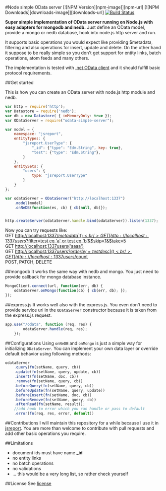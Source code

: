 #Node simple OData server
[![NPM Version][npm-image]][npm-url]
[![NPM Downloads][downloads-image]][downloads-url]
[![Build Status](https://travis-ci.org/pofider/node-simple-odata-server.png?branch=master)](https://travis-ci.org/pofider/node-simple-odata-server)    

**Super simple implementation of OData server running on Node.js with easy adapters for mongodb and nedb.** Just define an OData model, provide a mongo or nedb database, hook into node.js http server and run. 

It supports basic operations you would expect like providing $metadata, filtering and also operations for insert, update and delete. On the other hand it suppose to be really simple so you don't get support for entity links, batch operations, atom feeds and many others. 

The implementation is tested with [.net OData client](https://github.com/object/Simple.OData.Client) and it should fulfill basic protocol requirements.

##Get started

This is how you can create an OData server with node.js http module and nedb.
```js
var http = require('http');
var Datastore = require('nedb');
var db = new Datastore( { inMemoryOnly: true });
var ODataServer = require("odata-simple-server");

var model = {
    namespace: "jsreport",
    entityTypes: {
        "jsreport.UserType": {
            "_id": {"type": "Edm.String", key: true},
            "test": {"type": "Edm.String"},            
        }
    },   
    entitySets: {
        "users": {
            type: "jsreport.UserType"
        }
    }
};

var odataServer = ODataServer("http://localhost:1337")
    .model(model)
    .onNeDB(function(es, cb) { cb(null, db)});


http.createServer(odataServer.handle.bind(odataServer)).listen(1337);
```

Now you can try requests like:<br/>
GET [http://localhost:1337/$metadata]()<br/>
GET [http://localhost:1337users?$filter=test eq 'a' or test eq 'b'&$skip=1&$take=5]()<br/>
GET [http://localhost:1337users('aaaa')]()<br/>
GET [http://localhost:1337users?$orderby=test desc]()<br/>
GET [http://localhost:1337users/$count]()<br/>
POST, PATCH, DELETE

##mongodb
It works the same way with nedb and mongo. You just need to provide callback for mongo database instance.
```js
MongoClient.connect(url, function(err, db) {
	odataServer.onMongo(function(cb) { cb(err, db); }); 
});
```

##express.js
It works well also with the express.js. You even don't need to provide service uri in the `ODataServer` constructor because it is taken from the express.js request.

```js
app.use("/odata", function (req, res) {
        odataServer.handle(req, res);
    });
```

##Configurations
Using `onNeDB` and `onMongo` is just a simple way for initializing `ODataServer`. You can implement your own data layer or override default behavior using following methods: 

```js
odataServer
	.query(fn(setName, query, cb))
	.update(fn(setName, query, update, cb))
	.insert(fn(setName, doc, cb))
	.remove(fn(setName, query, cb))
	.beforeQuery(fn(setName, query, cb))
	.beforeUpdate(fn(setName, query, update))
	.beforeInsert(fn(setName, doc, cb))
	.beforeRemove(fn(setName, query, cb))
	.afterRead(fn(setName, result));
	//add hook to error which you can handle or pass to default
	.error(fn(req, res, error, default))
```



##Contributions
I will maintain this repository for a while because I use it in [jsreport](https://github.com/jsreport/jsreport). You are more than welcome to contribute with pull requests and add other basic operations you require. 

##Limitations
- document ids must have name **_id**
- no entity links
- no batch operations
- no validations
- ... this would be a very long list, so rather check yourself

##License
See [license](https://github.com/pofider/node-simple-odata-server/blob/master/LICENSE)

